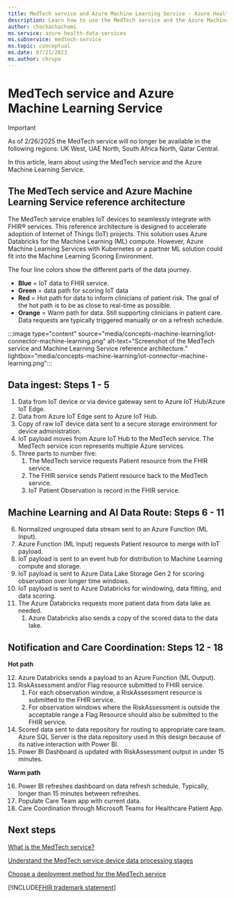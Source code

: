 ```yaml
---
title: MedTech service and Azure Machine Learning Service - Azure Health Data Services
description: Learn how to use the MedTech service and the Azure Machine Learning Service
author: chachachachami
ms.service: azure-health-data-services
ms.subservice: medtech-service
ms.topic: conceptual
ms.date: 07/21/2023
ms.author: chrupa
---
```


# MedTech service and Azure Machine Learning Service

> [!IMPORTANT]
> As of 2/26/2025 the MedTech service will no longer be available in the following regions: UK West, UAE North, South Africa North, Qatar Central.

In this article, learn about using the MedTech service and the Azure Machine Learning Service.

## The MedTech service and Azure Machine Learning Service reference architecture

The MedTech service enables IoT devices to seamlessly integrate with FHIR&reg; services. This reference architecture is designed to accelerate adoption of Internet of Things (IoT) projects. This solution uses Azure Databricks for the Machine Learning (ML) compute. However, Azure Machine Learning Services with Kubernetes or a partner ML solution could fit into the Machine Learning Scoring Environment.

The four line colors show the different parts of the data journey.

- **Blue** = IoT data to FHIR service.
- **Green** = data path for scoring IoT data
- **Red** = Hot path for data to inform clinicians of patient risk. The goal of the hot path is to be as close to real-time as possible.
- **Orange** = Warm path for data. Still supporting clinicians in patient care. Data requests are typically triggered manually or on a refresh schedule.

:::image type="content" source="media/concepts-machine-learning/iot-connector-machine-learning.png" alt-text="Screenshot of the MedTech service and Machine Learning Service reference architecture." lightbox="media/concepts-machine-learning/iot-connector-machine-learning.png":::

## Data ingest: Steps 1 - 5

1. Data from IoT device or via device gateway sent to Azure IoT Hub/Azure IoT Edge.
2. Data from Azure IoT Edge sent to Azure IoT Hub.
3. Copy of raw IoT device data sent to a secure storage environment for device administration.
4. IoT payload moves from Azure IoT Hub to the MedTech service. The MedTech service icon represents multiple Azure services.
5. Three parts to number five: 
   1. The MedTech service requests Patient resource from the FHIR service. 
   2. The FHIR service sends Patient resource back to the MedTech service. 
   3. IoT Patient Observation is record in the FHIR service.

## Machine Learning and AI Data Route: Steps 6 - 11

6. Normalized ungrouped data stream sent to an Azure Function (ML Input).
7. Azure Function (ML Input) requests Patient resource to merge with IoT payload.
8. IoT payload is sent to an event hub for distribution to Machine Learning compute and storage.
9. IoT payload is sent to Azure Data Lake Storage Gen 2 for scoring observation over longer time windows.
10. IoT payload is sent to Azure Databricks for windowing, data fitting, and data scoring.
11. The Azure Databricks requests more patient data from data lake as needed.
    1. Azure Databricks also sends a copy of the scored data to the data lake.

## Notification and Care Coordination: Steps 12 - 18

**Hot path**

12. Azure Databricks sends a payload to an Azure Function (ML Output).
13. RiskAssessment and/or Flag resource submitted to FHIR service. 
    1. For each observation window, a RiskAssessment resource is submitted to the FHIR service. 
    2. For observation windows where the RiskAssessment is outside the acceptable range a Flag Resource should also be submitted to the FHIR service.
14. Scored data sent to data repository for routing to appropriate care team. Azure SQL Server is the data repository used in this design because of its native interaction with Power BI.
15. Power BI Dashboard is updated with RiskAssessment output in under 15 minutes.

**Warm path**

16. Power BI refreshes dashboard on data refresh schedule. Typically, longer than 15 minutes between refreshes.
17. Populate Care Team app with current data.
18. Care Coordination through Microsoft Teams for Healthcare Patient App.

## Next steps
 
[What is the MedTech service?](overview.md)
 
[Understand the MedTech service device data processing stages](overview-of-device-data-processing-stages.md)
 
[Choose a deployment method for the MedTech service](deploy-new-choose.md)
 
[!INCLUDE[FHIR trademark statement](../includes/healthcare-apis-fhir-trademark.md)]

